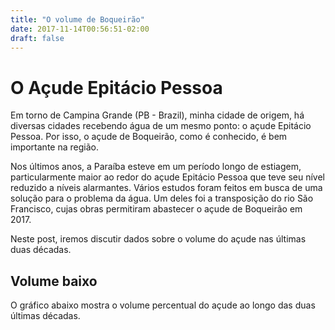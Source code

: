 ```yaml
---
title: "O volume de Boqueirão"
date: 2017-11-14T00:56:51-02:00
draft: false
---
```

# O Açude Epitácio Pessoa

Em torno de Campina Grande (PB - Brazil), minha cidade de origem, há diversas cidades recebendo água de um mesmo ponto: o açude Epitácio Pessoa. Por isso, o açude de Boqueirão, como é conhecido, é bem importante na região.

Nos últimos anos, a Paraíba esteve em um período longo de estiagem, particularmente maior ao redor do açude Epitácio Pessoa que teve seu nível reduzido a níveis alarmantes. Vários estudos foram feitos em busca de uma solução para o problema da água. Um deles foi a transposição do rio São Francisco, cujas obras permitiram abastecer o açude de Boqueirão em 2017.

Neste post, iremos discutir dados sobre o volume do açude nas últimas duas décadas.

## Volume baixo

O gráfico abaixo mostra o volume percentual do açude ao longo das duas últimas décadas.

<!-- markdownlint-disable MD033 -->
<div id="vis" width=900></div>

<script src="https://cdnjs.cloudflare.com/ajax/libs/vega/3.0.7/vega.js"></script>
<script src="https://cdnjs.cloudflare.com/ajax/libs/vega-lite/2.0.1/vega-lite.js"></script>
<script src="https://cdnjs.cloudflare.com/ajax/libs/vega-embed/3.0.0-rc7/vega-embed.js"></script>
<script>
    const spec = {
        "$schema": "https://vega.github.io/schema/vega-lite/v2.json",
        "data": {
            "url": "https://api.insa.gov.br/reservatorios/12172/monitoramento",
            "format": {
                "type": "json",
                "property": "volumes",
                "parse": {
                    "DataInformacao": "utc:'%d/%m/%Y'"
                }
            }
        },
        "transform": [{
            "calculate": "100*datum.Volume/datum.VolumePercentual",
            "as": "TamanhoAcude"
        }, {
            "calculate": "datum.Volume/411.71*100.0",
            "as": "VolumePercentualCorrigido"
        }],
        "vconcat": [{
            "title": {
                "text": "Volume do Açude Boqueirão 1999-2017"
            },
            "width": 700,
            "height": 295,
            "mark": "point",
            "encoding": {
                "x": {
                    "field": "DataInformacao",
                    "type": "temporal",
                    "scale": {
                        "domain": {
                            "selection": "brush"
                        }
                    },
                    "axis": {
                        "title": ""
                    }
                },
                "y": {
                    "field": "VolumePercentualCorrigido",
                    "type": "quantitative",
                    "axis": {
                        "title": "Volume de Boqueirão (%)"
                    }
                }
            }
        }, {
            "width": 700,
            "height": 60,
            "mark": "area",
            "selection": {
                "brush": {
                    "type": "interval",
                    "encodings": [
                        "x"
                    ],
                    "on": "[mousedown, window:mouseup] > window:mousemove!",
                    "translate": "[mousedown, window:mouseup] > window:mousemove!",
                    "zoom": "wheel!",
                    "mark": {
                        "fill": "#333",
                        "fillOpacity": 0.125,
                        "stroke": "white"
                    },
                    "resolve": "global"
                }
            },
            "encoding": {
                "x": {
                    "field": "DataInformacao",
                    "type": "temporal",
                    "axis": {
                        "title": "Selecione o Período",
                        "format": "%Y"
                    }
                },
                "y": {
                    "field": "VolumePercentualCorrigido",
                    "type": "quantitative",
                    "axis": {
                        "title": "",
                        "tickCount": 3,
                        "grid": false
                    }
                }
            }
        }]
    };
    vegaEmbed('#vis', spec).catch(console.warn);
</script>
<!-- markdownlint-enable MD033 -->